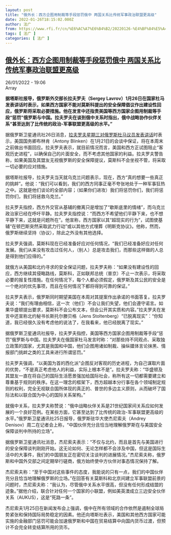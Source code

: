 ```yaml
---
layout: post
title: "俄外长：西方企图用制裁等手段惩罚俄中 两国关系比传统军事政治联盟更高级"
date: 2022-01-26T18:15:02.000Z
author: 法广
from: https://www.rfi.fr/cn/%E6%AC%A7%E6%B4%B2/20220126-%E4%BF%84%E5%A4%96%E9%95%BF-%E8%A5%BF%E6%96%B9%E4%BC%81%E5%9B%BE%E7%94%A8%E5%88%B6%E8%A3%81%E7%AD%89%E6%89%8B%E6%AE%B5%E6%83%A9%E7%BD%9A%E4%BF%84%E4%B8%AD-%E4%B8%A4%E5%9B%BD%E5%85%B3%E7%B3%BB%E6%AF%94%E4%BC%A0%E7%BB%9F%E5%86%9B%E4%BA%8B%E6%94%BF%E6%B2%BB%E8%81%94%E7%9B%9F%E6%9B%B4%E9%AB%98%E7%BA%A7
tags: [ 法广 ]
categories: [ 法广 ]
---
```

<!--1643220902000-->
[俄外长：西方企图用制裁等手段惩罚俄中 两国关系比传统军事政治联盟更高级](https://www.rfi.fr/cn/%E6%AC%A7%E6%B4%B2/20220126-%E4%BF%84%E5%A4%96%E9%95%BF-%E8%A5%BF%E6%96%B9%E4%BC%81%E5%9B%BE%E7%94%A8%E5%88%B6%E8%A3%81%E7%AD%89%E6%89%8B%E6%AE%B5%E6%83%A9%E7%BD%9A%E4%BF%84%E4%B8%AD-%E4%B8%A4%E5%9B%BD%E5%85%B3%E7%B3%BB%E6%AF%94%E4%BC%A0%E7%BB%9F%E5%86%9B%E4%BA%8B%E6%94%BF%E6%B2%BB%E8%81%94%E7%9B%9F%E6%9B%B4%E9%AB%98%E7%BA%A7)
------

<div>
<div>26/01/2022 - 19:06</div>Array<p><strong>                    据塔斯社报导，俄罗斯外交部长拉夫罗夫（Sergey Lavrov）1月26日在国家杜马发表讲话时表示，如果西方国家不能对莫斯科提出的安全保障倡议作出建设性回应，俄罗斯将采取必要措施。他在发言中还指责美国等西方国家企图用制裁等手段“惩罚”俄罗斯与中国。拉夫罗夫在谈到俄中关系时指出，俄中战略协作伙伴关系“甚至达到了比传统的政治-军事联盟更高级的水平。”                </strong></p><div >                    <p>据俄罗斯卫星通讯社26日消息，<a href="https://www.youtube.com/watch?v=Wdy2lTPO2Aw" target="_blank">拉夫罗夫星期三对俄罗斯杜马议员发表讲话</a>时表示，美国国务卿布林肯（Antony Blinken）在1月21日的会谈中保证，将在本周末之前做出书面回应。拉夫罗夫表示，就目前情况而言，美国和西方正试图阻止“客观历史进程”，以确保自己的片面安全，而不考虑其他国家的利益。拉夫罗夫警告称，如果美国及其盟友无视俄罗斯的安全保障提议，莫斯科不会坐视不管，将采取一切必要的应对措施。</p><p>据塔斯社报导，拉夫罗夫当天就乌克兰问题表示，现在，西方“真的想要一些真正的挑衅”。他说：“我们可以看到，我们的西方同事正毫不夸张地处于一种军事狂热之中。这就是他们谈论的全部内容；（如果你们进攻）我们将惩罚你们，我们将惩罚你们，我们将拯救乌克兰。”</p><p>拉夫罗夫指控，西方外交官从基辅的撤离只是增加了“歇斯底里的情绪”，而乌克兰政治家已经在呼吁平静。拉夫罗夫指控说：“而西方不希望他们平静下来，也不想平静下来，这就是问题所在”。他宣称，西方国家以其“超现实的行为”，试图使基辅“在顿巴斯突然采取武力行动”或以其他方式埋葬《明斯克协议》。他称，然而，俄罗斯继续坚持（协议），除此之外没有其他选择。</p><p>拉夫罗夫强调，莫斯科现在已经准备好应对任何情况，“我们已经准备好应对任何发展。我们从来没有攻击过任何人，（别人）总是攻击我们，而那些这样做的人总是得到他们应得的。”</p><p>就俄方从美国和北约寻求的安全保证问题，拉夫罗夫称：“如果没有建设性的回应，西方继续其侵略路线，莫斯科，正如联邦总统（普京）不止一次表示，将采取必要的报复性措施。在任何情况下，每个人都必须假定，俄罗斯及其公民的安全是一个绝对的优先事项，而且在任何情况下都将得到可靠的保证。”</p><p>拉夫罗夫表示，俄罗斯同时期望美国在本周对其提案作出承诺的书面答复。拉夫罗夫说：“我们有理由相信，这一次（他们）不会让我们失望，他们会遵守诺言。如果华盛顿提出要求，莫斯科不会公布文本，但会公开其实质和内容。”拉夫罗夫在发言中还宣称北约秘书长斯托尔滕贝格（Jens Stoltenberg）“已脱离现实”：“你知道，我已经很久没有考虑他的说法了，在我看来，他已经脱离了现实。”</p><p>据俄罗斯卫星通讯社报导，拉夫罗夫指控，美国等西方国家企图用制裁等手段“惩罚”俄罗斯与中国。拉夫罗夫在俄国家杜马发言时称：“对那些持不同观点、采取独立政策的国家，尤其是我国和中国，他们企图用诸如制裁、操纵媒体言论抹黑、情报部门挑衅之类的工具来进行所谓惩罚。”</p><p>拉夫罗夫强调，“以美国为首的西化派”企图反对客观的历史进程，为自己谋取片面的优势，“不是真正考虑他人的利益，实际上根本不是”。拉夫罗夫称：“华盛顿及其盟友一直在将自己的国际生活愿景强加给国际社会，称所有这一切都需要建立和尊重基于规则的秩序。在这一理念的框架下，西方超越本分行事在各个领域制定规则的权利，完全无视联合国所体现的真正的、普世的多边主义原则，从而破坏了国际法和以联合国为中心的国际关系架构。”</p><p>就俄中关系，拉夫罗夫称赞说：“俄中战略伙伴关系是21世纪国家间关系应如何发展的一个良好范例。在某些方面，它甚至达到了比传统的政治-军事联盟更高级的水平。”俄罗斯卫星通讯社25日报导，俄罗斯驻华大使杰尼索夫（Andrey Denisov）周二在记者会上称，“中国伙伴充分且恰当地理解俄罗斯在与美国安全保障谈判中所持的立场”。</p><p>据俄罗斯卫星通讯社消息，杰尼索夫表示：“不仅与北约，而且是首先与美国进行的安全保障谈判刚刚开始。这无论如何、无论怎样都不会涉及中国，但这是国际生活中的大事件，我们的中国朋友正在密切关注谈判的进展情况。”杰尼索夫称，俄罗斯和中国外交部之间定期举行磋商，俄方始终使中方伙伴对事态情况保持了解。</p><p>杰尼索夫称：“至于中国对这些事件的态度，我能说的只有一点，我们的中国伙伴充分且恰当地理解俄罗斯的立场。”在回答有关莫斯科和北京间建立军事联盟前景的问题时，杰尼索夫称：“我认为，尽管俄中关系水平很高，但没有任何形成结盟的迹象。”据他介绍，联合针对任何一个国家的小联盟，例如美英澳成立三边安全伙伴关系（AUKUS），这是“死路一条”。</p><p>杰尼索夫1月25日在新闻发布会上强调，俄中在所有领域的合作依然是遏制全球局势紧张和保持国际局势稳定的因素。他还向塔斯社表示，美国和其他西方国家可能实施的金融部门惩罚可能会加速俄罗斯和中国在贸易结算中向国内货币过渡，但预计不会完全转变结算所用的货币。</p>                                            <div data-selfpromo-newsletter>    </div>    <div data-selfpromo-app>    </div>                </div>
</div>

